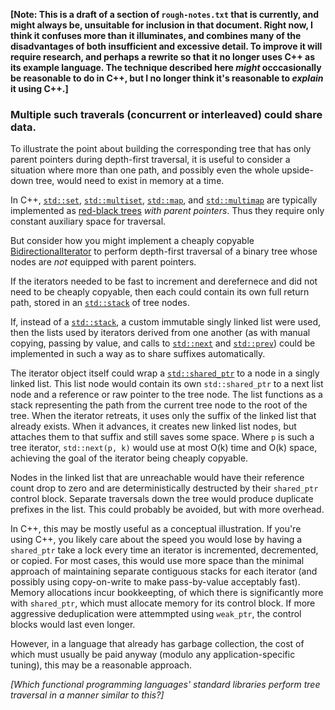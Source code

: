 **[Note: This is a draft of a section of `rough-notes.txt` that is currently, and might always be, unsuitable for inclusion in that document. Right now, I think it confuses more than it illuminates, and combines many of the disadvantages of both insufficient and excessive detail. To improve it will require research, and perhaps a rewrite so that it no longer uses C++ as its example language. The technique described here *might* occcasionally be reasonable to do in C++, but I no longer think it's reasonable to *explain* it using C++.]**

### Multiple such traverals (concurrent or interleaved) could share data.

To illustrate the point about building the corresponding tree that has only parent pointers during depth-first traversal, it is useful to consider a situation where more than one path, and possibly even the whole upside-down tree, would need to exist in memory at a time.

In C++, [`std::set`](https://en.cppreference.com/w/cpp/container/set), [`std::multiset`](https://en.cppreference.com/w/cpp/container/multiset), [`std::map`](https://en.cppreference.com/w/cpp/container/map), and [`std::multimap`](https://en.cppreference.com/w/cpp/container/multimap) are typically implemented as [red-black trees](https://en.wikipedia.org/wiki/Red%E2%80%93black_tree) *with parent pointers*. Thus they require only constant auxiliary space for traversal.

But consider how you might implement a cheaply copyable [BidirectionalIterator](https://en.cppreference.com/w/cpp/named_req/BidirectionalIterator) to perform depth-first traversal of a binary tree whose nodes are *not* equipped with parent pointers.

If the iterators needed to be fast to increment and derefernece and did not need to be cheaply copyable, then each could contain its own full return path, stored in an [`std::stack`](https://en.cppreference.com/w/cpp/container/stack) of tree nodes.

If, instead of a [`std::stack`](https://en.cppreference.com/w/cpp/container/stack), a custom immutable singly linked list were used, then the lists used by iterators derived from one another (as with manual copying, passing by value, and calls to [`std::next`](https://en.cppreference.com/w/cpp/iterator/next) and [`std::prev`](https://en.cppreference.com/w/cpp/iterator/prev)) could be implemented in such a way as to share suffixes automatically.

The iterator object itself could wrap a [`std::shared_ptr`](https://en.cppreference.com/w/cpp/memory/shared_ptr) to a node in a singly linked list. This list node would contain its own `std::shared_ptr` to a next list node and a reference or raw pointer to the tree node. The list functions as a stack representing the path from the current tree node to the root of the tree. When the iterator retreats, it uses only the suffix of the linked list that already exists. When it advances, it creates new linked list nodes, but attaches them to that suffix and still saves some space. Where `p` is such a tree iterator, `std::next(p, k)` would use at most O(k) time and O(k) space, achieving the goal of the iterator being cheaply copyable.

Nodes in the linked list that are unreachable would have their reference count drop to zero and are deterministically destructed by their `shared_ptr` control block. Separate traversals down the tree would produce duplicate prefixes in the list. This could probably be avoided, but with more overhead.

In C++, this may be mostly useful as a conceptual illustration. If you're using C++, you likely care about the speed you would lose by having a `shared_ptr` take a lock every time an iterator is incremented, decremented, or copied. For most cases, this would use more space than the minimal approach of maintaining separate contiguous stacks for each iterator (and possibly using copy-on-write to make pass-by-value acceptably fast). Memory allocations incur bookkeepting, of which there is significantly more with `shared_ptr`, which must allocate memory for its control block. If more aggressive deduplication were attemmpted using `weak_ptr`, the control blocks would last even longer.

However, in a language that already has garbage collection, the cost of which must usually be paid anyway (modulo any application-specific tuning), this may be a reasonable approach.

*[Which functional programming languages' standard libraries perform tree traversal in a manner similar to this?]*
